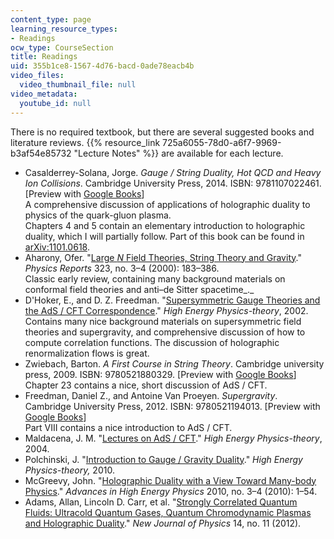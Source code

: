 ```yaml
---
content_type: page
learning_resource_types:
- Readings
ocw_type: CourseSection
title: Readings
uid: 355b1ce8-1567-4d76-bacd-0ade78eacb4b
video_files:
  video_thumbnail_file: null
video_metadata:
  youtube_id: null
---
```


There is no required textbook, but there are several suggested books and literature reviews. {{% resource_link 725a6055-78d0-a6f7-9969-b3af54e85732 "Lecture Notes" %}} are available for each lecture.

*   Casalderrey-Solana, Jorge. _Gauge / String Duality, Hot QCD and Heavy Ion Collisions_. Cambridge University Press, 2014. ISBN: 9781107022461. \[Preview with [Google Books](http://books.google.com/books?id=WDeNAwAAQBAJ&pg=PAfrontcover)\]  
    A comprehensive discussion of applications of holographic duality to physics of the quark-gluon plasma.  
    Chapters 4 and 5 contain an elementary introduction to holographic duality, which I will partially follow. Part of this book can be found in [arXiv:1101.0618](http://arxiv.org/abs/1101.0618).
*   Aharony, Ofer. "[Large _N_ Field Theories, String Theory and Gravity](http://dx.doi.org/10.1016/S0370-1573(99)00083-6)." _Physics Reports_ 323, no. 3–4 (2000): 183–386.  
    Classic early review, containing many background materials on conformal field theories and anti–de Sitter spacetime_._
*   D'Hoker, E., and D. Z. Freedman. "[Supersymmetric Gauge Theories and the AdS / CFT Correspondence](http://arxiv.org/abs/hep-th/0201253)." _High Energy Physics-theory_, 2002.  
    Contains many nice background materials on supersymmetric field theories and supergravity, and comprehensive discussion of how to compute correlation functions. The discussion of holographic renormalization flows is great.
*   Zwiebach, Barton. _A First Course in String Theory_. Cambridge university press, 2009. ISBN: 9780521880329. \[Preview with [Google Books](http://books.google.com/books?id=ih9kI9MEzh0C&pg=PAfrontcover)\]  
    Chapter 23 contains a nice, short discussion of AdS / CFT.
*   Freedman, Daniel Z., and Antoine Van Proeyen. _Supergravity_. Cambridge University Press, 2012. ISBN: 9780521194013. \[Preview with [Google Books](http://books.google.com/books?id=7ANrOHJLTjMC&pg=PAfrontcover)\]  
    Part VIII contains a nice introduction to AdS / CFT.
*   Maldacena, J. M. "[Lectures on AdS / CFT](http://arxiv.org/abs/hep-th/0309246)." _High Energy Physics-theory_, 2004.
*   Polchinski, J. "[Introduction to Gauge / Gravity Duality](http://arxiv.org/abs/1010.6134)." _High Energy Physics-theory,_ 2010.
*   McGreevy, John. "[Holographic Duality with a View Toward Many-body Physics](http://dx.doi.org/10.1155/2010/723105)." _Advances in High Energy Physics_ 2010, no. 3–4 (2010): 1–54.
*   Adams, Allan, Lincoln D. Carr, et al. "[Strongly Correlated Quantum Fluids: Ultracold Quantum Gases, Quantum Chromodynamic Plasmas and Holographic Duality](http://dx.doi.org/10.1088/1367-2630/14/11/115009)." _New Journal of Physics_ 14, no. 11 (2012).